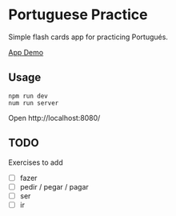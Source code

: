 # Portuguese Practice

Simple flash cards app for practicing Portugués.

[App Demo](https://townofdon.github.io/portuguese-practice/)

## Usage

```
npm run dev
num run server
```

Open http://localhost:8080/

## TODO

Exercises to add

- [ ] fazer
- [ ] pedir / pegar / pagar
- [ ] ser
- [ ] ir
